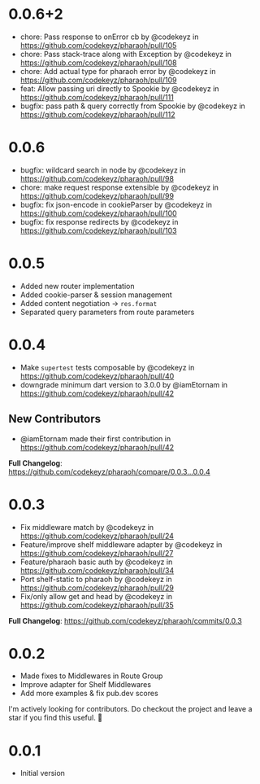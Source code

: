 # 0.0.6+2

- chore: Pass response to onError cb by @codekeyz in https://github.com/codekeyz/pharaoh/pull/105
- chore: Pass stack-trace along with Exception by @codekeyz in https://github.com/codekeyz/pharaoh/pull/108
- chore: Add actual type for pharaoh error by @codekeyz in https://github.com/codekeyz/pharaoh/pull/109
- feat: Allow passing uri directly to Spookie by @codekeyz in https://github.com/codekeyz/pharaoh/pull/111
- bugfix: pass path & query correctly from Spookie by @codekeyz in https://github.com/codekeyz/pharaoh/pull/112

# 0.0.6

- bugfix: wildcard search in node by @codekeyz in https://github.com/codekeyz/pharaoh/pull/98
- chore: make request response extensible by @codekeyz in https://github.com/codekeyz/pharaoh/pull/99
- bugfix: fix json-encode in cookieParser by @codekeyz in https://github.com/codekeyz/pharaoh/pull/100
- bugfix: fix response redirects by @codekeyz in https://github.com/codekeyz/pharaoh/pull/103

# 0.0.5

- Added new router implementation
- Added cookie-parser & session management
- Added content negotiation -> `res.format`
- Separated query parameters from route parameters

# 0.0.4

- Make `supertest` tests composable by @codekeyz in https://github.com/codekeyz/pharaoh/pull/40
- downgrade minimum dart version to 3.0.0 by @iamEtornam in https://github.com/codekeyz/pharaoh/pull/42

## New Contributors

- @iamEtornam made their first contribution in https://github.com/codekeyz/pharaoh/pull/42

**Full Changelog**: https://github.com/codekeyz/pharaoh/compare/0.0.3...0.0.4

# 0.0.3

- Fix middleware match by @codekeyz in https://github.com/codekeyz/pharaoh/pull/24
- Feature/improve shelf middleware adapter by @codekeyz in https://github.com/codekeyz/pharaoh/pull/27
- Feature/pharaoh basic auth by @codekeyz in https://github.com/codekeyz/pharaoh/pull/34
- Port shelf-static to pharaoh by @codekeyz in https://github.com/codekeyz/pharaoh/pull/29
- Fix/only allow get and head by @codekeyz in https://github.com/codekeyz/pharaoh/pull/35

**Full Changelog**: https://github.com/codekeyz/pharaoh/commits/0.0.3

# 0.0.2

- Made fixes to Middlewares in Route Group
- Improve adapter for Shelf Middlewares
- Add more examples & fix pub.dev scores

I'm actively looking for contributors. Do checkout the project and leave a star if you find this useful. 👋

# 0.0.1

- Initial version
